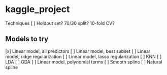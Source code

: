 # kaggle_project

Techniques
[ ]	Holdout set? 70/30 split? 10-fold CV?

<h2>Models to try</h2>
[x]    Linear model, all predictors
[ ]    Linear model, best subset
[ ]    Linear model, ridge regularization
[ ]    Linear model, lasso regularization
[ ]    KNN
[ ]    LDA
[ ]    GDA
[ ]    Linear model, polynomial terms
[ ]    Smooth spline
[ ]    Natural spline